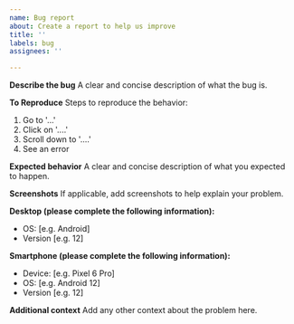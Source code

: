 ```yaml
---
name: Bug report
about: Create a report to help us improve
title: ''
labels: bug
assignees: ''

---
```


**Describe the bug**
A clear and concise description of what the bug is.

**To Reproduce**
Steps to reproduce the behavior:
1. Go to '...'
2. Click on '....'
3. Scroll down to '....'
4. See an error

**Expected behavior**
A clear and concise description of what you expected to happen.

**Screenshots**
If applicable, add screenshots to help explain your problem.

**Desktop (please complete the following information):**
 - OS: [e.g. Android]
 - Version [e.g. 12]

**Smartphone (please complete the following information):**
 - Device: [e.g. Pixel 6 Pro]
 - OS: [e.g. Android 12]
 - Version [e.g. 12]

**Additional context**
Add any other context about the problem here.
